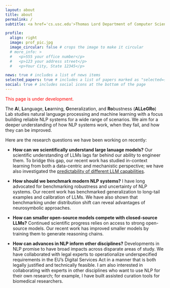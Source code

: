 ```yaml
---
layout: about
title: about
permalink: /
subtitle: <a href='cs.usc.edu'>Thomas Lord Department of Computer Science, University of Southern California</a>. 

profile:
  align: right
  image: prof_pic.jpg
  image_circular: false # crops the image to make it circular
  # more_info: >
  #   <p>555 your office number</p>
  #   <p>123 your address street</p>
  #   <p>Your City, State 12345</p>

news: true # includes a list of news items
selected_papers: true # includes a list of papers marked as "selected={true}"
social: true # includes social icons at the bottom of the page
---
```

<span style="font-size:1em;color:red">This page is under development.</span>

The **A**I, **L**anguage, **Le**arning, **G**eneralization, and **Ro**bustness (**ALLeGRo**) Lab studies natural language processing and machine learning with a focus building reliable NLP systems for a wide range of scenarios. We aim for a deeper understanding of how NLP systems work, when they fail, and how they can be improved.

Here are the research questions we have been working on recently:

- **How can we scientifically understand large lanuage models?** Our scientific understanding of LLMs lags far behind our ability to engineer them. To bridge this gap, our recent work has studied in-context learning from both a data-centric and mechanistic perspective; we have also investigated the [predictability of different LLM capabilities](https://arxiv.org/abs/2305.14947).

- **How should we benchmark modern NLP systems?** I have long advocated for benchmarking robustness and uncertainty of NLP systems. Our recent work has benchmarked generalization to long-tail examples and calibration of LLMs. We have also shown that benchmarking under distribution shift can reveal advantages of neurosymbolic approaches.

- **How can smaller open-source models compete with closed-source LLMs?** Continued scientific progress relies on access to strong open-source models. Our recent work has improved smaller models by training them to generate reasoning chains.

- **How can advances in NLP inform other disciplines?** Developments in NLP promise to have broad impacts across disparate areas of study. We have collaborated with legal experts to operationalize underspecified requirements in the EU’s Digital Services Act in a manner that is both legally justified and technically feasible. I am also interested in collaborating with experts in other disciplines who want to use NLP for their own research; for example, I have built assisted curation tools for biomedical researchers.
